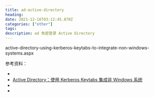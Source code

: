```yaml
---
title: ad-active-directory
heading: 
date: 2021-12-16T03:12:45.870Z
categories: ["other"]
tags: 
description: ad 免密登录 Active Directory
---
```



active-directory-using-kerberos-keytabs-to-integrate-non-windows-systems.aspx


参考资料： 
- [](https://www.w3cschool.cn/tomcat/6wds1ka3.html)
- [Active Directory：使用 Kerberos Keytabs 集成非 Windows 系统](https://social.technet.microsoft.com/wiki/contents/articles/36470.active-directory-using-kerberos-keytabs-to-integrate-non-windows-systems.aspx)
- [](http://woshub.com/create-kerberos-keytab-file-spn/)
- [](https://docs.bmc.com/docs/sso90/generating-a-keytab-file-for-the-service-principal-493584584.html)
